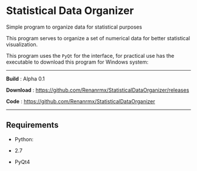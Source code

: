 # Statistical Data Organizer
Simple program to organize data for statistical purposes

This program serves to organize a set of numerical data
for better statistical visualization.

This program uses the ``PyQt`` for the interface, for practical use has the executable to download this program for Windows system:

---
**Build** :         Alpha 0.1

**Download** :      https://github.com/Renanrmx/StatisticalDataOrganizer/releases

**Code** :          https://github.com/Renanrmx/StatisticalDataOrganizer

---

Requirements
------------------------------------

- Python: 

 - 2.7
 - PyQt4
